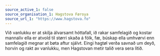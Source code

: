 ```yaml
---
source_active_1: false
source_organisation_1: Hagstova Føroya
source_url_1: "https://www.hagstova.fo"
---
```

Við vanlukku er at skilja álvarsamt hóttafall, ið rakar samfelagið og kostar mannalív ella er atvold til størri skaða á fólk, fæ, búskap ella umhvørvi enn samfelagið megnar at bøta aftur sjálvt.
Eingi hagtøl verða savnað um deyð, horvin og rakt av vanlukku, men Hagstovan metir talið vera sera lítið.
